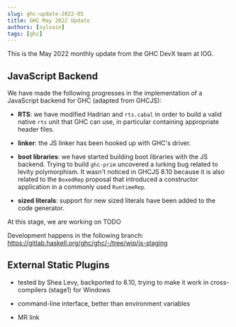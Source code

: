 ```yaml
---
slug: ghc-update-2022-05
title: GHC May 2022 Update
authors: [sylvain]
tags: [ghc]
---
```


This is the May 2022 monthly update from the GHC DevX team at IOG.

## JavaScript Backend

We have made the following progresses in the implementation of a JavaScript
backend for GHC (adapted from GHCJS):

- **RTS**: we have modified Hadrian and ``rts.cabal`` in order to build a valid
  native ``rts`` unit that GHC can use, in particular containing appropriate
  header files.

- **linker**: the JS linker has been hooked up with GHC's driver.

- **boot libraries**: we have started building boot libraries with the JS
  backend. Trying to build ``ghc-prim`` uncovered a lurking bug related to
  levity polymorphism. It wasn't noticed in GHCJS 8.10 because it is also
  related to the ``BoxedRep`` proposal that introduced a constructor application
  in a commonly used ``RuntimeRep``.

- **sized literals**: support for new sized literals have been added to the code
  generator.

At this stage, we are working on TODO

Development happens in the following branch: https://gitlab.haskell.org/ghc/ghc/-/tree/wip/js-staging

## External Static Plugins

- tested by Shea Levy, backported to 8.10, trying to make it work in cross-compilers (stage1) for Windows

- command-line interface, better than environment variables

- MR link
